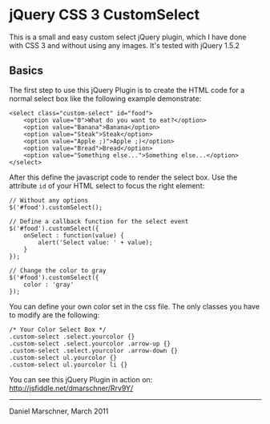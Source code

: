 # jQuery CSS 3 CustomSelect #

This is a small and easy custom select jQuery plugin, which I have done with CSS 3 and without using any images. It's tested with jQuery 1.5.2

## Basics ##

The first step to use this jQuery Plugin is to create the HTML code for a normal select box like the following example demonstrate:

    <select class="custom-select" id="food">
		<option value="0">What do you want to eat?</option>
		<option value="Banana">Banana</option>
		<option value="Steak">Steak</option>
		<option value="Apple ;)">Apple ;)</option>
		<option value="Bread">Bread</option>
		<option value="Something else...">Something else...</option>
	</select>
	
After this define the javascript code to render the select box. Use the attribute `id` of your HTML select to focus the right element:

	// Without any options
	$('#food').customSelect();
	
	// Define a callback function for the select event
	$('#food').customSelect({
		onSelect : function(value) {
			alert('Select value: ' + value);
		}
	});
	
	// Change the color to gray
	$('#food').customSelect({
		color : 'gray'
	});
	
You can define your own color set in the css file. The only classes you have to modify are the following:

    /* Your Color Select Box */
    .custom-select .select.yourcolor {}
    .custom-select .select.yourcolor .arrow-up {}
    .custom-select .select.yourcolor .arrow-down {}
    .custom-select ul.yourcolor {}
    .custom-select ul.yourcolor li {}

You can see this jQuery Plugin in action on: http://jsfiddle.net/dmarschner/Rrv9Y/

***

Daniel Marschner, March 2011